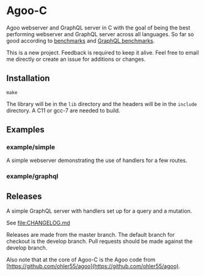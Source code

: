 # Agoo-C

Agoo webserver and GraphQL server in C with the goal of being the best
performing webserver and GraphQL server across all languages. So far
so good according to
[benchmarks](http://opo.technology/benchmarks.html#web_benchmarks) and
[GraphQL benchmarks](https://github.com/ohler55/graphql-benchmarks).

This is a new project. Feedback is required to keep it alive. Feel free to
email me directly or create an issue for additions or changes.

## Installation

```
make
```

The library will be in the `lib` directory and the headers will be in the `include` directory.
A C11 or gcc-7 are needed to build.

## Examples

### example/simple

A simple webserver demonstrating the use of handlers for a few routes.

### example/graphql

## Releases

A simple GraphQL server with handlers set up for a query and a mutation.

See [file:CHANGELOG.md](CHANGELOG.md)

Releases are made from the master branch. The default branch for checkout is
the develop branch. Pull requests should be made against the develop branch.

Also note that at the core of Agoo-C is the Agoo code from
[https://github.com/ohler55/agoo](https://github.com/ohler55/agoo).

